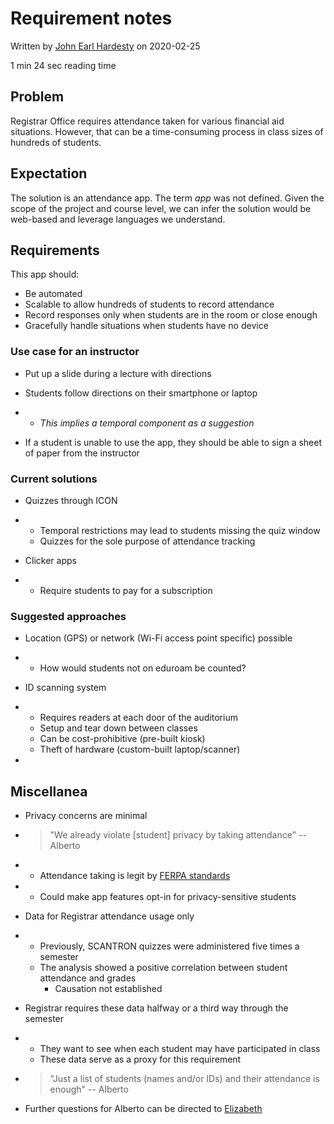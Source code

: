 # Requirement notes

Written by [John Earl Hardesty](mailto:john-hardesty@uiowa.edu) on 2020-02-25

1 min 24 sec reading time



## Problem

Registrar Office requires attendance taken for various financial aid situations. However, that can be a time-consuming process in class sizes of hundreds of students. 



## Expectation

The solution is an attendance app. The term *app* was not defined. Given the scope of the project and course level, we can infer the solution would be web-based and leverage languages we understand. 



## Requirements

This app should:

- Be automated
- Scalable to allow hundreds of students to record attendance 
- Record responses only when students are in the room or close enough
- Gracefully handle situations when students have no device

### Use case for an instructor

- Put up a slide during a lecture with directions

- Students follow directions on their smartphone or laptop

- - *This implies a temporal component as a suggestion*

- If a student is unable to use the app, they should be able to sign a sheet of paper from the instructor

### Current solutions

- Quizzes through ICON

- - Temporal restrictions may lead to students missing the quiz window
  - Quizzes for the sole purpose of attendance tracking

- Clicker apps

- - Require students to pay for a subscription

### Suggested approaches

- Location (GPS) or network (Wi-Fi access point specific) possible

- - How would students not on eduroam be counted? 

* ID scanning system

- - Requires readers at each door of the auditorium
  - Setup and tear down between classes
  - Can be cost-prohibitive (pre-built kiosk)
  - Theft of hardware (custom-built laptop/scanner)

- 

## Miscellanea 

- Privacy concerns are minimal

- > "We already violate [student] privacy by taking attendance" -- Alberto

- - Attendance taking is legit by [FERPA standards](https://www.cdc.gov/phlp/publications/topic/ferpa.html)

- - Could make app features opt-in for privacy-sensitive students

- Data for Registrar attendance usage only

- - Previously, SCANTRON quizzes were administered five times a semester
  - The analysis showed a positive correlation between student attendance and grades
    - Causation not established

- Registrar requires these data halfway or a third way through the semester

- - They want to see when each student may have participated in class
  - These data serve as a proxy for this requirement

- > "Just a list of students (names and/or IDs) and their attendance is enough" -- Alberto

- Further questions for Alberto can be directed to [Elizabeth](mailto:elizabeth-kleiman@uiowa.edu)

